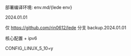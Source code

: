 部署编译环境: env.md/{lede env}

2024.01.01

仅 https://github.com/rin0612/lede 分支 backup.2024.01.01

核心配置 + ipv6

CONFIG_LINUX_5_10=y
